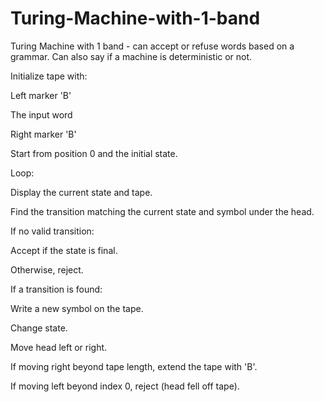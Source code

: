 # Turing-Machine-with-1-band

Turing Machine with 1 band - can accept 
or refuse words based on a grammar.
Can also say if a machine is deterministic or not.

Initialize tape with:

Left marker 'B'

The input word

Right marker 'B'

Start from position 0 and the initial state.

Loop:

Display the current state and tape.

Find the transition matching the current state and symbol under the head.

If no valid transition:

Accept if the state is final.

Otherwise, reject.

If a transition is found:

Write a new symbol on the tape.

Change state.

Move head left or right.

If moving right beyond tape length, extend the tape with 'B'.

If moving left beyond index 0, reject (head fell off tape).

